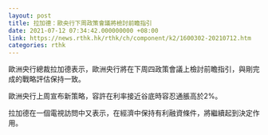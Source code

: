 ```yaml
---
layout: post
title: 拉加德：歐央行下周政策會議將檢討前瞻指引
date: 2021-07-12 07:34:42.000000000 +08:00
link: https://news.rthk.hk/rthk/ch/component/k2/1600302-20210712.htm
categories: rthk
---
```


歐洲央行總裁拉加德表示，歐洲央行將在下周四政策會議上檢討前瞻指引，與剛完成的戰略評估保持一致。

歐洲央行上周宣布新策略，容許在利率接近谷底時容忍通脹高於2%。

拉加德在一個電視訪問中又表示，在經濟中保持有利融資條件，將繼續起到決定作用。
